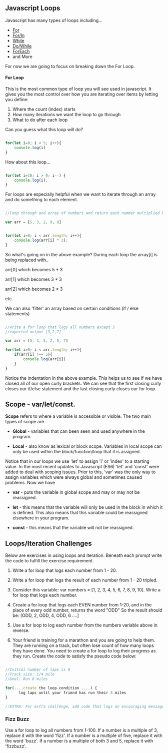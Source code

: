 
## Javascript Loops

Javascript has many types of loops including...

* [For](https://www.w3schools.com/js/js_loop_for.asp)
* [For/In](https://www.w3schools.com/js/js_loop_for.asp)
* [While](https://www.w3schools.com/js/js_loop_while.asp)
* [Do/While](https://www.w3schools.com/js/js_loop_while.asp)
* [ForEach](https://developer.mozilla.org/en-US/docs/Web/JavaScript/Reference/Global_Objects/Array/forEach)
* and More

For now we are going to focus on breaking down the For Loop.

#### For Loop

This is the most common type of loop you will see used in javascript. It gives you the most control over how you are iterating over items by letting you define:

1. Where the count (index) starts
2. How many iterations we want the loop to go through
3. What to do after each loop




Can you guess what this loop will do?

```JavaScript

for(let i=0; i < 5; i++){
    console.log(i)
}

```

How about this loop...

```JavaScript

for(let i=10; i > 0; i--) {
    console.log(i);
}
```

For loops are especially helpful when we want to iterate through an array and do something to each element.

```javascript

//loop through and array of numbers and return each number multiplied by 3.

var arr = [5, 3, 2, 9, 8]


for(let i=0; i < arr.length; i++){
    console.log(arr[i] * 3);
}

```

So what's going on in the above example?  During each loop the array[i] is being replaced with..

arr[0] which becomes 5 * 3

arr[1] which becomes 3 * 3

arr[2] which becomes 2 * 3

etc.

We can also 'filter' an array based on certain conditions (if / else statements)

```JavaScript

//write a for loop that logs all numbers except 5
//expected output [3,2,7]

var arr = [5, 3, 5, 2, 5, 7]

for(let i=0; i < arr.length; i++){
    if(arr[i] !== 5){
        console.log(arr[i])
    }      
}
```

Notice the indentation in the above example.  This helps us to see if we have closed all of our open curly brackets.  We can see that the first closing curly closes our if/else statement and the last closing curly closes our for loop.


## Scope - var/let/const.

 **Scope** refers to where a variable is accessible or visible.  The two main types of scope are

* **Global** - variables that can been seen and used anywhere in the program.

* **Local** - also know as lexical or block scope. Variables in local scope can only be used within the block/function/loop that it is assigned.

Notice that in our loops we use 'let' to assign 'i' or 'index' to a starting value.  In the most recent updates to Javascript (ES6) 'let' and 'const' were added to deal with scoping issues.  Prior to this, 'var' was the only way to assign variables which were always global and sometimes caused problems.  Now we have

* **var** - puts the variable in global scope and may or may not be reassigned.  

* **let** - this means that the variable will only be used in the block in which it is defined.  This also means that this variable could be reassigned elsewhere in your program.

* **const** - this means that the variable will not be reassigned.






## Loops/Iteration Challenges

Below are exercises in using loops and iteration. Beneath each prompt write the code to fulfill the exercise requirement.

1.  Write a for loop that logs each number from 1 - 20.

2.  Write a for loop that logs the result of each number from 1 - 20 tripled.

3.  Consider this variable: var numbers = [1, 2, 3, 4, 5, 6, 7, 8, 9, 10].  Write a for loop that logs each number.

4.  Create a for loop that logs each EVEN number from 1-20, and in the place of every odd number, returns the word "ODD"
So the result should be: [ODD, 2, ODD, 4, ODD, 6 ....]

5.  Use a for loop to log each number from the numbers variable above in reverse.

6.  Your friend is training for a marathon and you are going to help them. They are running on a track, but often lose count of how many loops they have done. You need to create a for loop to log their progress as they run. Create the code to satisfy the pseudo code below:

```JavaScript

//Initial number of laps is 0
//Track size: 1/4 mile
//Goal: Run 8 miles

for(....create the loop condition ....) {
      log laps until your friend has run their 8 miles
}

//EXTRA: For extra challenge, add code that logs an encouraging message to your friend at the 4, 6, and 7 mile markers

```
### Fizz Buzz

Use a for loop to log all numbers from 1-100.  If a number is a multiple of 3, replace it with the word 'fizz'.  If a number is a multiple of five, replace it with the word 'buzz'.  If a number is a multiple of both 3 and 5, replace it with 'fizzbuzz'.
